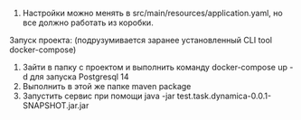 1) Настройки можно менять в src/main/resources/application.yaml, но все должно работать из коробки.


Запуск проекта:
(подрузумивается заранее установленный CLI tool docker-compose)
1) Зайти в папку с проектом и выполнить команду docker-compose up -d для запуска Postgresql 14
2) Выполнить в этой же папке maven package
3) Запустить сервис при помощи java -jar test.task.dynamica-0.0.1-SNAPSHOT.jar.jar
